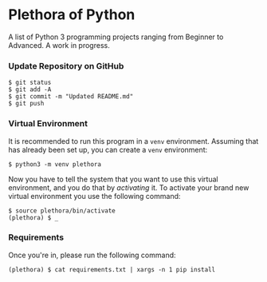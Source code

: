 # Plethora of Python

A list of Python 3 programming projects ranging from Beginner to Advanced. A work in progress.

### Update Repository on GitHub

```
$ git status
$ git add -A
$ git commit -m "Updated README.md"
$ git push
```

### Virtual Environment

It is recommended to run this program in a ``venv`` environment. Assuming that has already been set up, you can create a ``venv`` environment:
<pre>
<code>$ python3 -m venv plethora</code>
</pre>

Now you have to tell the system that you want to use this virtual environment, and you do that by <i>activating</i> it. To activate your brand new virtual environment you use the following command:
<pre>
<code>$ source plethora/bin/activate
(plethora) $ _</code>
</pre>

### Requirements

Once you're in, please run the following command:

```
(plethora) $ cat requirements.txt | xargs -n 1 pip install
```